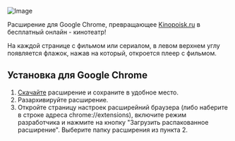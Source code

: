 ![Image](https://raw.githubusercontent.com/olegsvs/reyohoho-chrome-ext/master/images/banner.png)

Расширение для Google Chrome, превращающее [Kinopoisk.ru](https://www.kinopoisk.ru/) в бесплатный онлайн - кинотеатр!

На каждой странице с фильмом или сериалом, в левом верхнем углу появляется флажок, нажав на который, откроется плеер с фильмом.

## Установка для Google Chrome
1. [Скачайте](https://github.com/olegsvs/reyohoho-chrome-ext/archive/refs/heads/master.zip) расширение и сохраните в удобное место.
2. Разархивируйте расширение.
3. Откройте страницу настроек расширейний браузера (либо наберите в строке адреса chrome://extensions), включите режим разработчика и нажмите на кнопку "Загрузить распакованное расширение". Выберите папку расширения из пункта 2.